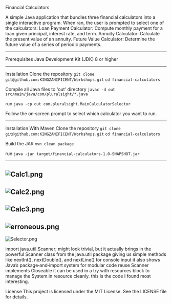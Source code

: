 Financial Calculators

A simple Java application that bundles three financial calculators into a single interactive program. 
When ran, the user is prompted to select one of the calculators:
Loan Payment Calculator: Compute monthly payment for a loan given principal, interest rate, and term.
Annuity Calculator: Calculate the present value of an annuity.
Future Value Calculator: Determine the future value of a series of periodic payments.

-------------------------------------------------------------------------------------------------------

Prerequisites
Java Development Kit (JDK) 8 or higher

-------------------------------------------------------------------------------------------------------

Installation
Clone the repository
```git clone git@github.com:KINGZANIFICENT/Workshops.git```
```cd financial-calculators```
 
Compile all Java files to 'out' directory
```javac -d out src/main/java/com/pluralsight/*.java```

run
```java -cp out com.pluralsight.MainCalculatorSelector```

Follow the on‑screen prompt to select which calculator you want to run.

-------------------------------------------------------------------------------------------------------

Installation With Maven 
Clone the repository
```git clone git@github.com:KINGZANIFICENT/Workshops.git```
```cd financial-calculators```

Build the JAR
```mvn clean package```

run
```java -jar target/financial-calculators-1.0-SNAPSHOT.jar```

-------------------------------------------------------------------------------------------------------

![Calc1.png](src/images/Calc1.png)
-------------------------------------------------------------------------------------------------------
![Calc2.png](src/images/Calc2.png)
-------------------------------------------------------------------------------------------------------
![Calc3.png](src/images/Calc3.png)
-------------------------------------------------------------------------------------------------------
![erroneous.png](src/images/erroneous.png)
-------------------------------------------------------------------------------------------------------
![Selector.png](src/images/Selector.png)





import java.util.Scanner;
might look trivial, but it actually brings in the powerful Scanner class from the java.util package
giving us simple methods like nextInt(), nextDouble(), and nextLine() 
for console input it also shows Java’s 
package‑and‑import system for modular code reuse
Scanner implements Closeable it can be used in a try with resources block to manage the System.in resource cleanly. 
this is the code I found most interesting.

License
This project is licensed under the MIT License. See the LICENSE file for details.

